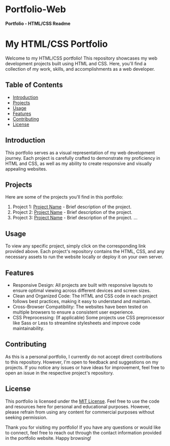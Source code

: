 # Portfolio-Web
**Portfolio - HTML/CSS Readme**

# My HTML/CSS Portfolio

Welcome to my HTML/CSS portfolio! This repository showcases my web development projects built using HTML and CSS. Here, you'll find a collection of my work, skills, and accomplishments as a web developer.

## Table of Contents

- [Introduction](#introduction)
- [Projects](#projects)
- [Usage](#usage)
- [Features](#features)
- [Contributing](#contributing)
- [License](#license)

## Introduction

This portfolio serves as a visual representation of my web development journey. Each project is carefully crafted to demonstrate my proficiency in HTML and CSS, as well as my ability to create responsive and visually appealing websites.

## Projects

Here are some of the projects you'll find in this portfolio:

1. Project 1: [Project Name](link-to-repo) - Brief description of the project.
2. Project 2: [Project Name](link-to-repo) - Brief description of the project.
3. Project 3: [Project Name](link-to-repo) - Brief description of the project.
   ...

## Usage

To view any specific project, simply click on the corresponding link provided above. Each project's repository contains the HTML, CSS, and any necessary assets to run the website locally or deploy it on your own server.

## Features

- Responsive Design: All projects are built with responsive layouts to ensure optimal viewing across different devices and screen sizes.
- Clean and Organized Code: The HTML and CSS code in each project follows best practices, making it easy to understand and maintain.
- Cross-Browser Compatibility: The websites have been tested on multiple browsers to ensure a consistent user experience.
- CSS Preprocessing: (If applicable) Some projects use CSS preprocessor like Sass or Less to streamline stylesheets and improve code maintainability.

## Contributing

As this is a personal portfolio, I currently do not accept direct contributions to this repository. However, I'm open to feedback and suggestions on my projects. If you notice any issues or have ideas for improvement, feel free to open an issue in the respective project's repository.

## License

This portfolio is licensed under the [MIT License](link-to-license). Feel free to use the code and resources here for personal and educational purposes. However, please refrain from using any content for commercial purposes without seeking permission.

Thank you for visiting my portfolio! If you have any questions or would like to connect, feel free to reach out through the contact information provided in the portfolio website. Happy browsing!
